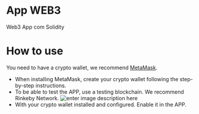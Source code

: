 # App WEB3

Web3 App com Solidity

# How to use
You need to have a crypto wallet, we recommend [MetaMask](https://metamask.io/).
 - When installing MetaMask, create your crypto wallet following the step-by-step instructions.
 - To be able to test the APP, use a testing blockchain. We recommend Rinkeby Network.
![enter image description here](https://user-images.githubusercontent.com/35119369/168442730-dacdd4a3-326b-41a3-ae38-d8cdd15d6dad.png)
 -   With your crypto wallet installed and configured. Enable it in the APP.

